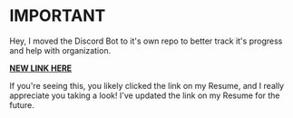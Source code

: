 # IMPORTANT

Hey, I moved the Discord Bot to it's own repo to better track it's progress and help with organization.

[**NEW LINK HERE**](https://github.com/BenjamooseCalto/SlasherBot)

If you're seeing this, you likely clicked the link on my Resume, and I really appreciate you taking a look! I've updated the link on my Resume for the future.
